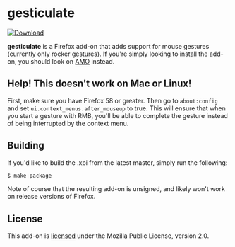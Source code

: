 # gesticulate

[![Download][download-image]][download-link]

**gesticulate** is a Firefox add-on that adds support for mouse gestures
(currently only rocker gestures). If you're simply looking to install the
add-on, you should look on [AMO][download-link] instead.

## Help! This doesn't work on Mac or Linux!

First, make sure you have Firefox 58 or greater. Then go to `about:config` and
set `ui.context_menus.after_mouseup` to true. This will ensure that when you
start a gesture with RMB, you'll be able to complete the gesture instead of
being interrupted by the context menu.

## Building

If you'd like to build the .xpi from the latest master, simply run the
following:

```sh
$ make package
```

Note of course that the resulting add-on is unsigned, and likely won't work on
release versions of Firefox.

## License

This add-on is [licensed][license-link] under the Mozilla Public License,
version 2.0.

[download-image]: https://img.shields.io/amo/v/gesticulate.svg
[download-link]: https://addons.mozilla.org/en-US/firefox/addon/gesticulate/
[license-link]: https://github.com/jimporter/gesticulate/blob/master/LICENSE
